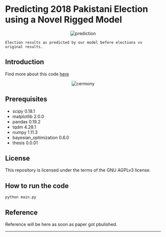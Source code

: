 # Predicting 2018 Pakistani Election using a Novel Rigged Model
<p align="center">
  <img src="https://raw.githubusercontent.com/awaisrauf/GE2018/master/imgs/map.jpg" alt="prediction"  />
 
  ```
  Election results as predicted by our model before elections vs original results.
  ```
</p>

## Introduction

Find more about this code [here](https://awaisrauf.github.io/election_prediction)
<p align="center">
  <img src="https://raw.githubusercontent.com/awaisrauf/GE2018/master/imgs/cermony.jpg" alt="cermony"  />
</p>


## Prerequisites

* scipy 0.18.1
* matplotlib 2.0.0
* pandas 0.19.2
* tqdm 4.28.1
* numpy 1.11.3
* bayesian_optimization 0.6.0
* thesis 0.0.01

## License

This repository is licensed under the terms of the GNU AGPLv3 license.

## How to run the code
```
python main.py
```


## Reference

Reference will be here as soon as paper got pbulished. 
****  ****
